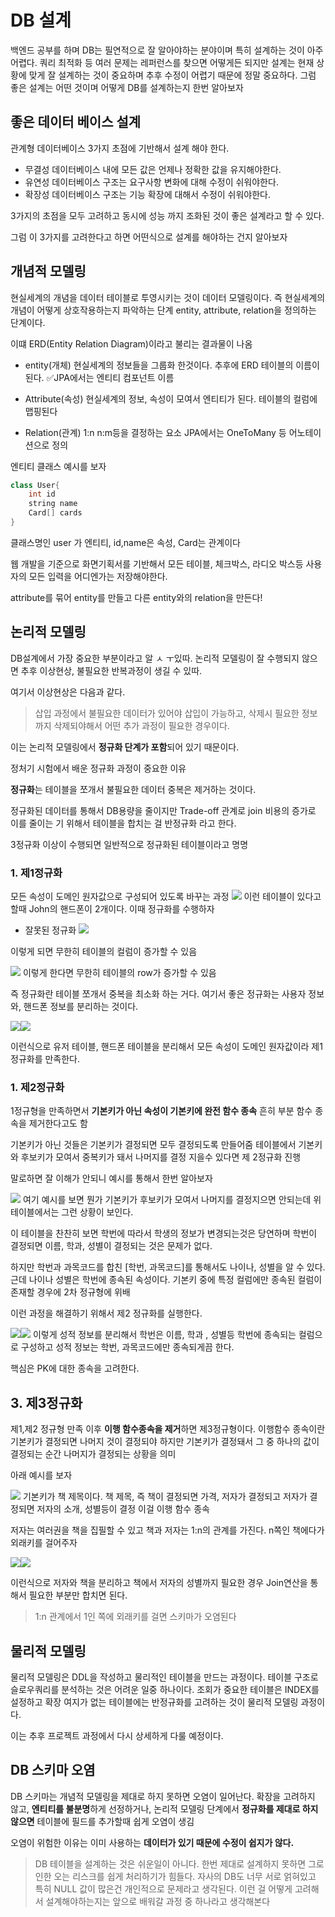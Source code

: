 # DB 설계

백엔드 공부를 하며 DB는 필연적으로 잘 알아야하는 분야이며
특히 설계하는 것이 아주 어렵다.
쿼리 최적화 등 여러 문제는 레퍼런스를 찾으면 어떻게든 되지만 설계는 현재 상황에 맞게 잘 설계하는 것이 중요하며 추후 수정이 어렵기 때문에 정말 중요하다.
그럼 좋은 설계는 어떤 것이며 어떻게 DB를 설계하는지 한번 알아보자

## 좋은 데이터 베이스 설계
관계형 데이터베이스 3가지 초점에 기반해서 설계 해야 한다.
- 무결성
데이터베이스 내에 모든 값은 언제나 정확한 값을 유지해야한다.
- 유연성
데이터베이스 구조는 요구사항 변화에 대해 수정이 쉬워야한다.
- 확장성
데이터베이스 구조는 기능 확장에 대해서 수정이 쉬워야한다.

3가지의 초점을 모두 고려하고 동시에 성능 까지 조화된 것이 좋은 설계라고 할 수 있다.

그럼 이 3가지를 고려한다고 하면 어떤식으로 설계를 해야하는 건지 알아보자

## 개념적 모델링
현실세계의 개념을 데이터 테이블로 투영시키는 것이 데이터 모델링이다.
즉 현실세계의 개념이 어떻게 상호작용하는지 파악하는 단계
entity, attribute, relation을 정의하는 단계이다.

이떄 ERD(Entity Relation Diagram)이라고 불리는 결과물이 나옴

- entity(개체)
현실세계의 정보들을 그룹화 한것이다.
추후에 ERD 테이블의 이름이 된다.
✅JPA에서는 엔티티 컴포넌트 이름

- Attribute(속성)
현실세계의 정보, 속성이 모여서 엔티티가 된다.
테이블의 컬럼에 맵핑된다

- Relation(관계)
1:n n:m등을 결정하는 요소
JPA에서는 OneToMany 등 어노테이션으로 정의

엔티티 클래스 예시를 보자
```java
class User{
	int id
    string name
    Card[] cards
}
```
클래스명인 user 가 엔티티, id,name은 속성, Card는 관계이다

웹 개발을 기준으로 화면기획서를 기반해서 모든 테이블, 체크박스, 라디오 박스등 사용자의 모든 입력을 어디엔가는 저장해야한다.

attribute를 묶어 entity를 만들고 다른 entity와의 relation을 만든다!


## 논리적 모델링
DB설계에서 가장 중요한 부분이라고 알 ㅅ ㅜ있따.
논리적 모델링이 잘 수행되지 않으면 추후 이상현상, 불필요한 반복과정이 생길 수 있따.

여기서 이상현상은 다음과 같다.
> 삽입 과정에서 불필요한 데이터가 있어야 삽입이 가능하고, 삭제시 필요한 정보까지 삭제되야해서 어떤 추가 과정이 필요한 경우이다.

이는 논리적 모델링에서 **정규화 단계가 포함**되어 있기 때문이다.

정처기 시험에서 배운 정규화 과정이 중요한 이유

**정규화**는 테이블을 쪼개서 불필요한 데이터 중복은 제거하는 것이다.

정규화된 데이터를 통해서 DB용량을 줄이지만 Trade-off 관계로 join 비용의 증가로 이를 줄이는 기 위해서 테이블을 합치는 걸 반정규화 라고 한다.

3정규화 이상이 수행되면 일반적으로 정규화된 테이블이라고 명명

### 1. 제1정규화
모든 속성이 도메인 원자값으로 구성되어 있도록 바꾸는 과정
![](https://velog.velcdn.com/images/kimdodo/post/8b62bbd8-995f-4e8a-8268-0375a438f17d/image.png)
이런 테이블이 있다고 할때 John의 핸드폰이 2개이다.
이때 정규화를 수행하자

- 잘못된 정규화
![](https://velog.velcdn.com/images/kimdodo/post/fd4724b2-cd01-4563-88a5-9ce15c182780/image.png)

이렇게 되면 무한히 테이블의 컬럼이 증가할 수 있음

![](https://velog.velcdn.com/images/kimdodo/post/1c0330fc-74ff-49f8-b5ec-fe8a42a0a683/image.png)
이렇게 한다면 무한히 테이블의 row가 증가할 수 있음

즉 정규화란 테이블 쪼개서 중복을 최소화 하는 거다.
여기서 좋은 정규화는 사용자 정보와, 핸드폰 정보를 분리하는 것이다.


![](https://velog.velcdn.com/images/kimdodo/post/a8e4299d-6814-415a-b908-f5c329330ae2/image.png)![](https://velog.velcdn.com/images/kimdodo/post/d4e2372f-57e4-4774-89f5-bf4a3fd50884/image.png)

이런식으로 유저 테이블, 핸드폰 테이블을 분리해서 모든 속성이 도메인 원자값이라 제1정규화를 만족한다.

### 1. 제2정규화
1정규형을 만족하면서 **기본키가 아닌 속성이 기본키에 완전 함수 종속**
흔히 부분 함수 종속을 제거한다고도 함

기본키가 아닌 것들은 기본키가 결정되면 모두 결정되도록 만들어줌
테이블에서 기본키와 후보키가 모여서 중복키가 돼서 나머지를 결정 지을수 있다면 제 2정규화 진행

말로하면 잘 이해가 안되니 예시를 통해서 한번 알아보자

![](https://velog.velcdn.com/images/kimdodo/post/f5861503-c351-40a7-81fe-1e257f0fa366/image.png)
여기 예시를 보면 뭔가 기본키가 후보키가 모여서 나머지를 결정지으면 안되는데 위 테이블에서는 그런 상황이 보인다.

이 테이블을 찬찬히 보면 학번에 따라서 학생의 정보가 변경되는것은 당연하며 학번이 결정되면 이름, 학과, 성별이 결정되는 것은 문제가 없다.

하지만 학번과 과목코드를 합친 [학번, 과목코드]를 통해서도 나이나, 성별을 알 수 있다.
근데 나이나 성별은 학번에 종속된 속성이다.
기본키 중에 특정 컬럼에만 종속된 컬럼이 존재할 경우에 2차 정규형에 위배

이런 과정을 해결하기 위해서 제2 정규화를 실행한다.

![](https://velog.velcdn.com/images/kimdodo/post/e26ddfc7-083c-4ad6-9594-dc850828d8c1/image.png)![](https://velog.velcdn.com/images/kimdodo/post/ddf0bbf1-495d-4fd1-aa86-a22cd272c6f4/image.png)
이렇게 성적 정보를 분리해서 학번은 이름, 학과 , 성별등 학번에 종속되는 컬럼으로 구성하고
성적 정보는 학번, 과목코드에만 종속되게끔 한다.

핵심은 PK에 대한 종속을 고려한다.

## 3. 제3정규화

제1,제2 정규형 만족 이후 **이행 함수종속을 제거**하면 제3정규형이다.
이행함수 종속이란 기본키가 결정되면 나머지 것이 결정되야 하지만
기본키가 결정돼서 그 중 하나의 값이 결정되는 순간 나머지가 결정되는 상황을 의미

아래 예시를 보자

![](https://velog.velcdn.com/images/kimdodo/post/22ad2519-08a6-430a-929e-9faa6010cd8f/image.png)
기본키가 책 제목이다.
책 제목, 즉 책이 결정되면 가격, 저자가 결정되고 저자가 결정되면 저자의 소개, 성별등이 결정 이걸 이행 함수 종속

저자는 여러권을 책을 집필할 수 있고 책과 저자는 1:n의 관계를 가진다.
n쪽인 책에다가 외래키를 걸어주자

![](https://velog.velcdn.com/images/kimdodo/post/800eea78-5fe5-419a-b96d-2e3fb8e50170/image.png)![](https://velog.velcdn.com/images/kimdodo/post/4cf39e7e-ac0b-4729-b291-b368ab6d9577/image.png)

이런식으로 저자와 책을 분리하고 책에서 저자의 성별까지 필요한 경우 Join연산을 통해서 필요한 부분만 합치면 된다.

> 1:n 관계에서 1인 쪽에 외래키를 걸면 스키마가 오염된다


## 물리적 모델링
물리적 모델링은 DDL을 작성하고 물리적인 테이블을 만드는 과정이다.
테이블 구조로 슬로우쿼리를 분석하는 것은 어려운 일중 하나이다.
조회가 중요한 테이블은 INDEX를 설정하고 확장 여지가 없는 테이블에는 반정규화를 고려하는 것이 물리적 모델링 과정이다.

이는 추후 프로젝트 과정에서 다시 상세하게 다룰 예정이다.

## DB 스키마 오염
DB 스키마는 개념적 모델링을 제대로 하지 못하면 오염이 일어난다.
확장을 고려하지 않고, **엔티티를 불분명**하게 선정하거나, 논리적 모델링 단계에서 **정규화를 제대로 하지 않으면** 테이블에 필드를 추가할때 쉽게 오염이 생김

오염이 위험한 이유는 이미 사용하는 **데이터가 있기 때문에 수정이 쉽지가 않다.**

>DB 테이블을 설계하는 것은 쉬운일이 아니다. 한번 제대로 설계하지 못하면 그로 인한 오는 리스크를 쉽게 처리하기가 힘들다.
자사의 DB도 너무 서로 얽혀있고 특히 NULL 값이 많은건 개인적으로 문제라고 생각된다.
이런 걸 어떻게 고려해서 설계해야하는지는 앞으로 배워갈 과정 중 하나라고 생각해본다